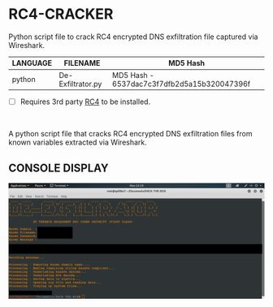 # RC4-CRACKER
Python script file to crack RC4 encrypted DNS exfiltration file captured via Wireshark.

| LANGUAGE | FILENAME | MD5 Hash |
|------    |------    | -------  |
| python | De-Exfiltrator.py | MD5 Hash - 6537dac7c3f7dfb2d5a15b320047396f |

- [ ] Requires 3rd party [RC4](https://pypi.org/project/arc4/) to be installed.

<br />

A python script file that cracks RC4 encrypted DNS exfiltration files from known variables extracted via Wireshark.

## CONSOLE DISPLAY
![Screenshot](picture3.png)
